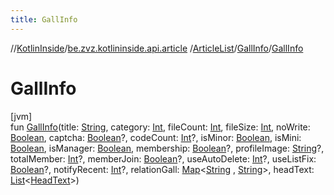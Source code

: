 ```yaml
---
title: GallInfo
---
```

//[KotlinInside](../../../../index.html)/[be.zvz.kotlininside.api.article](../../index.html)
/[ArticleList](../index.html)/[GallInfo](index.html)/[GallInfo](-gall-info.html)

# GallInfo

[jvm]\
fun [GallInfo](-gall-info.html)(title: [String](https://kotlinlang.org/api/latest/jvm/stdlib/kotlin/-string/index.html),
category: [Int](https://kotlinlang.org/api/latest/jvm/stdlib/kotlin/-int/index.html),
fileCount: [Int](https://kotlinlang.org/api/latest/jvm/stdlib/kotlin/-int/index.html),
fileSize: [Int](https://kotlinlang.org/api/latest/jvm/stdlib/kotlin/-int/index.html),
noWrite: [Boolean](https://kotlinlang.org/api/latest/jvm/stdlib/kotlin/-boolean/index.html),
captcha: [Boolean](https://kotlinlang.org/api/latest/jvm/stdlib/kotlin/-boolean/index.html)?,
codeCount: [Int](https://kotlinlang.org/api/latest/jvm/stdlib/kotlin/-int/index.html)?,
isMinor: [Boolean](https://kotlinlang.org/api/latest/jvm/stdlib/kotlin/-boolean/index.html),
isMini: [Boolean](https://kotlinlang.org/api/latest/jvm/stdlib/kotlin/-boolean/index.html),
isManager: [Boolean](https://kotlinlang.org/api/latest/jvm/stdlib/kotlin/-boolean/index.html),
membership: [Boolean](https://kotlinlang.org/api/latest/jvm/stdlib/kotlin/-boolean/index.html)?,
profileImage: [String](https://kotlinlang.org/api/latest/jvm/stdlib/kotlin/-string/index.html)?,
totalMember: [Int](https://kotlinlang.org/api/latest/jvm/stdlib/kotlin/-int/index.html)?,
memberJoin: [Boolean](https://kotlinlang.org/api/latest/jvm/stdlib/kotlin/-boolean/index.html)?,
useAutoDelete: [Int](https://kotlinlang.org/api/latest/jvm/stdlib/kotlin/-int/index.html)?,
useListFix: [Boolean](https://kotlinlang.org/api/latest/jvm/stdlib/kotlin/-boolean/index.html)?,
notifyRecent: [Int](https://kotlinlang.org/api/latest/jvm/stdlib/kotlin/-int/index.html)?,
relationGall: [Map](https://kotlinlang.org/api/latest/jvm/stdlib/kotlin.collections/-map/index.html)&lt;[String](https://kotlinlang.org/api/latest/jvm/stdlib/kotlin/-string/index.html)
, [String](https://kotlinlang.org/api/latest/jvm/stdlib/kotlin/-string/index.html)&gt;,
headText: [List](https://kotlinlang.org/api/latest/jvm/stdlib/kotlin.collections/-list/index.html)&lt;[HeadText](../../../be.zvz.kotlininside.api.type/-head-text/index.html)&gt;)




